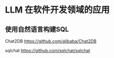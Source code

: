 # LLM 在软件开发领域的应用


## 使用自然语言构建SQL

Chat2DB
https://github.com/alibaba/Chat2DB

sqlchat
https://github.com/sqlchat/sqlchat


## 
